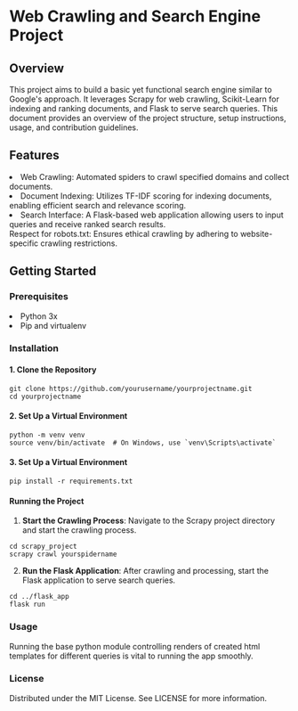# Web Crawling and Search Engine Project

## Overview

This project aims to build a basic yet functional search engine similar to Google's approach. It leverages Scrapy for web crawling, Scikit-Learn for indexing and ranking documents, and Flask to serve search queries. This document provides an overview of the project structure, setup instructions, usage, and contribution guidelines.

## Features

<li> Web Crawling: Automated spiders to crawl specified domains and collect documents.</li>
<li>Document Indexing: Utilizes TF-IDF scoring for indexing documents, enabling efficient search and relevance scoring.</li>
<li>Search Interface: A Flask-based web application allowing users to input queries and receive ranked search results.</li>
<l>Respect for robots.txt: Ensures ethical crawling by adhering to website-specific crawling restrictions.</l>

## Getting Started

### Prerequisites

<li>Python 3x</li>
<li>Pip and virtualenv</li>

### Installation

#### 1. Clone the Repository

```
git clone https://github.com/yourusername/yourprojectname.git
cd yourprojectname
```
#### 2. Set Up a Virtual Environment

```
python -m venv venv
source venv/bin/activate  # On Windows, use `venv\Scripts\activate`
```

#### 3. Set Up a Virtual Environment

```
pip install -r requirements.txt
```

#### Running the Project

1. **Start the Crawling Process**: Navigate to the Scrapy project directory and start the crawling process.
```
cd scrapy_project
scrapy crawl yourspidername
```

2. **Run the Flask Application**: After crawling and processing, start the Flask application to serve search queries.
```
cd ../flask_app
flask run
```

### Usage

Running the base python module controlling renders of created html templates for different queries is vital to running the app smoothly.

### License

Distributed under the MIT License. See LICENSE for more information.

